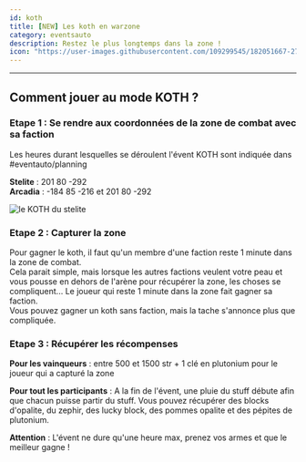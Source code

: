 ```yaml
---
id: koth
title: [NEW] Les koth en warzone
category: eventsauto
description: Restez le plus longtemps dans la zone !
icon: "https://user-images.githubusercontent.com/109299545/182051667-27abd4dd-66a8-412b-bb39-c09cf4c0ad8a.png"
---
```

___

## Comment jouer au mode KOTH ?
### Etape 1 : Se rendre aux coordonnées de la zone de combat avec sa faction
Les heures durant lesquelles se déroulent l'évent KOTH sont indiquée dans #eventauto/planning

**Stelite** : 201 80 -292  
**Arcadia** : -184 85 -216 et 201 80 -292

<img style="margin: 0 auto;" src="https://user-images.githubusercontent.com/109299545/182142753-38d1a60f-19fb-48b8-b52d-70b90b2d20ca.png" alt="le KOTH du stelite">

### Etape 2 : Capturer la zone
Pour gagner le koth, il faut qu'un membre d'une faction reste 1 minute dans la zone de combat.  
Cela parait simple, mais lorsque les autres factions veulent votre peau et vous pousse en dehors de l'arène pour récupérer la zone, les choses se compliquent...
Le joueur qui reste 1 minute dans la zone fait gagner sa faction.  
Vous pouvez gagner un koth sans faction, mais la tache s'annonce plus que compliquée.

### Etape 3 : Récupérer les récompenses
**Pour les vainqueurs** : entre 500 et 1500 str + 1 clé en plutonium pour le joueur qui a capturé la zone

**Pour tout les participants** : A la fin de l'évent, une pluie du stuff débute afin que chacun puisse partir du stuff.
Vous pouvez récupérer des blocks d'opalite, du zephir, des lucky block, des pommes opalite et des pépites de plutonium.

**Attention** : L'évent ne dure qu'une heure max, prenez vos armes et que le meilleur gagne !